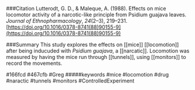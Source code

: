 ###Citation
Lutterodt, G. D., & Maleque, A. (1988). Effects on mice locomotor activity of a narcotic-like principle from Psidium guajava leaves. _Journal of Ethnopharmacology_, _24_(2–3), 219–231. [https://doi.org/10.1016/0378-8741(88)90155-9](https://doi.org/10.1016/0378-8741(88)90155-9)

###Summary 
This study explores the effects on [[mice]] [[locomotion]] after being inducuded with *Psidium guajava*, a [[narcatic]]. Locomotion was measured by having the mice run through [[tunnels]], using [[monitors]] to record the movements. 


#166fcd
#467cfb
#Greg
#####keywords
#mice 
#locomotion
#drug
#naractic
#tunnels
#monitors 
#ControlledExperiment 
